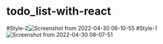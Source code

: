# todo_list-with-react

#Style-2![Screenshot from 2022-04-30 06-10-55](https://user-images.githubusercontent.com/33974452/166087240-9f2c2cdb-dc81-4c69-8ef0-06c4afc1641f.png)
#Style-1![Screenshot from 2022-04-30 08-07-51](https://user-images.githubusercontent.com/33974452/166087253-0aa322ea-36b9-42cb-be0f-c4c627801f44.png)
